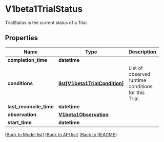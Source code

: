 # V1beta1TrialStatus

TrialStatus is the current status of a Trial.
## Properties
Name | Type | Description | Notes
------------ | ------------- | ------------- | -------------
**completion_time** | **datetime** |  | [optional] 
**conditions** | [**list[V1beta1TrialCondition]**](V1beta1TrialCondition.md) | List of observed runtime conditions for this Trial. | [optional] 
**last_reconcile_time** | **datetime** |  | [optional] 
**observation** | [**V1beta1Observation**](V1beta1Observation.md) |  | [optional] 
**start_time** | **datetime** |  | [optional] 

[[Back to Model list]](../README.md#documentation-for-models) [[Back to API list]](../README.md#documentation-for-api-endpoints) [[Back to README]](../README.md)


